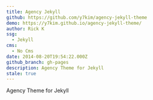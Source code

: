 ```yaml
---
title: Agency Jekyll
github: https://github.com/y7kim/agency-jekyll-theme
demo: https://y7kim.github.io/agency-jekyll-theme/
author: Rick K
ssg:
  - Jekyll
cms:
  - No Cms
date: 2014-08-20T19:54:22.000Z
github_branch: gh-pages
description: Agency Theme for Jekyll
stale: true
---
```


Agency Theme for Jekyll